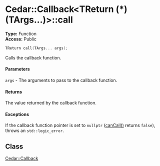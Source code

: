 # Cedar::Callback<TReturn (*)(TArgs...)>::call

**Type:** Function\
**Access:** Public

``` c++
TReturn call(TArgs... args);
```

Calls the callback function.

#### Parameters

`args` - The arguments to pass to the callback function.

#### Returns

The value returned by the callback function.

#### Exceptions

If the callback function pointer is set to `nullptr` ([canCall()](canCall.md) returns `false`), throws an `std::logic_error`.

## Class

[Cedar::Callback](../Callback.md)
